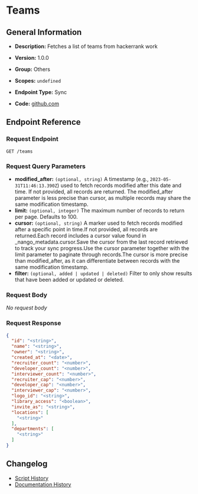 <!-- BEGIN GENERATED CONTENT -->
# Teams

## General Information

- **Description:** Fetches a list of teams from hackerrank work

- **Version:** 1.0.0
- **Group:** Others
- **Scopes:** `undefined`
- **Endpoint Type:** Sync
- **Code:** [github.com](https://github.com/NangoHQ/integration-templates/tree/main/integrations/hackerrank-work/syncs/teams.ts)


## Endpoint Reference

### Request Endpoint

`GET /teams`

### Request Query Parameters

- **modified_after:** `(optional, string)` A timestamp (e.g., `2023-05-31T11:46:13.390Z`) used to fetch records modified after this date and time. If not provided, all records are returned. The modified_after parameter is less precise than cursor, as multiple records may share the same modification timestamp.
- **limit:** `(optional, integer)` The maximum number of records to return per page. Defaults to 100.
- **cursor:** `(optional, string)` A marker used to fetch records modified after a specific point in time.If not provided, all records are returned.Each record includes a cursor value found in _nango_metadata.cursor.Save the cursor from the last record retrieved to track your sync progress.Use the cursor parameter together with the limit parameter to paginate through records.The cursor is more precise than modified_after, as it can differentiate between records with the same modification timestamp.
- **filter:** `(optional, added | updated | deleted)` Filter to only show results that have been added or updated or deleted.

### Request Body

_No request body_

### Request Response

```json
{
  "id": "<string>",
  "name": "<string>",
  "owner": "<string>",
  "created_at": "<date>",
  "recruiter_count": "<number>",
  "developer_count": "<number>",
  "interviewer_count": "<number>",
  "recruiter_cap": "<number>",
  "developer_cap": "<number>",
  "interviewer_cap": "<number>",
  "logo_id": "<string>",
  "library_access": "<boolean>",
  "invite_as": "<string>",
  "locations": [
    "<string>"
  ],
  "departments": [
    "<string>"
  ]
}
```

## Changelog

- [Script History](https://github.com/NangoHQ/integration-templates/commits/main/integrations/hackerrank-work/syncs/teams.ts)
- [Documentation History](https://github.com/NangoHQ/integration-templates/commits/main/integrations/hackerrank-work/syncs/teams.md)

<!-- END  GENERATED CONTENT -->

